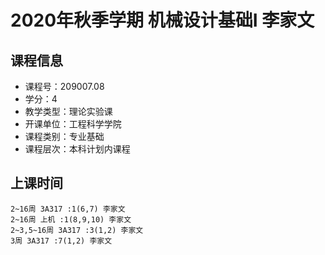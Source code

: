 # 2020年秋季学期 机械设计基础I 李家文






## 课程信息

- 课程号：209007.08
- 学分：4
- 教学类型：理论实验课
- 开课单位：工程科学学院
- 课程类别：专业基础
- 课程层次：本科计划内课程

## 上课时间

```
2~16周 3A317 :1(6,7) 李家文
2~16周 上机 :1(8,9,10) 李家文
2~3,5~16周 3A317 :3(1,2) 李家文
3周 3A317 :7(1,2) 李家文
```

